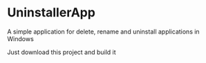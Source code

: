# UninstallerApp
 
A simple application for delete, rename and uninstall applications in Windows

Just download this project and build it